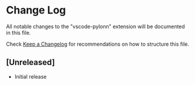 # Change Log
All notable changes to the "vscode-pylonn" extension will be documented in this file.

Check [Keep a Changelog](http://keepachangelog.com/) for recommendations on how to structure this file.

## [Unreleased]
- Initial release